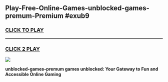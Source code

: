 
## Play-Free-Online-Games-unblocked-games-premum-Premium #exub9
<h3>
<a href="https://premium.freeplayer.one?title=unblocked-games-premum&ref=8M">CLICK TO PLAY</a></h3>
<hr>

<h3>
<a href="https://premium.freeplayer.one?title=unblocked-games-premum&ref=8M">CLICK 2 PLAY</a>
  
</h3>

<a href="https://premium.freeplayer.one?title=unblocked-games-premum&ref=8M"><img src="https://clearcache.store/games.png"></a>


**unblocked-games-premum games unblocked: Your Gateway to Fun and Accessible Online Gaming**
